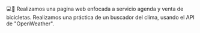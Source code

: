 💻🚀
Realizamos una pagina web enfocada a servicio agenda y venta de bicicletas.
Realizamos una práctica de un buscador del clima, usando el API de "OpenWeather".





